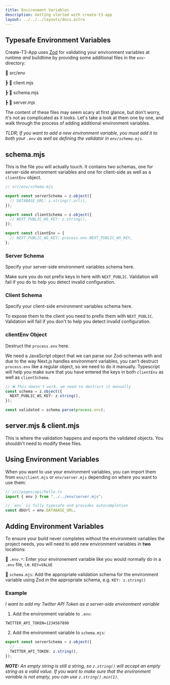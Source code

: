 ```yaml
---
title: Environment Variables
description: Getting started with create-t3-app
layout: ../../../layouts/docs.astro
---
```


## Typesafe Environment Variables

Create-T3-App uses [Zod](https://github.com/colinhacks/zod) for validating your environment variables at runtime _and_ buildtime by providing some additional files in the `env`-directory:

📁 src/env

┣ 📄 client.mjs

┣ 📄 schema.mjs

┣ 📄 server.mjs

The content of these files may seem scary at first glance, but don't worry, it's not as complicated as it looks. Let's take a look at them one by one, and walk through the process of adding additional environment variables.

_TLDR; If you want to add a new environment variable, you must add it to both your `.env` as well as defining the validator in `env/schema.mjs`._

## schema.mjs

This is the file you will actually touch. It contains two schemas, one for server-side environment variables and one for client-side as well as a `clientEnv` object.

```typescript
// src/env/schema.mjs

export const serverSchema = z.object({
  // DATABASE_URL: z.string().url(),
});

export const clientSchema = z.object({
  // NEXT_PUBLIC_WS_KEY: z.string(),
});

export const clientEnv = {
  // NEXT_PUBLIC_WS_KEY: process.env.NEXT_PUBLIC_WS_KEY,
};
```

### Server Schema

Specify your server-side environment variables schema here.

Make sure you do not prefix keys in here with `NEXT_PUBLIC`. Validation will fail if you do to help you detect invalid configuration.

### Client Schema

Specify your client-side environment variables schema here.

To expose them to the client you need to prefix them with `NEXT_PUBLIC`. Validation will fail if you don't to help you detect invalid configuration.

### clientEnv Object

Destruct the `process.env` here.

We need a JavaScript object that we can parse our Zod-schemas with and due to the way Next.js handles environment variables, you can't destruct `process.env` like a regular object, so we need to do it manually.
Typescript will help you make sure that you have entered the keys in both `clientEnv` as well as `clientSchema`.

```ts
// ❌ This doesn't work, we need to destruct it manually
const schema = z.object({
  NEXT_PUBLIC_WS_KEY: z.string(),
});

const validated = schema.parse(process.env);
```

## server.mjs & client.mjs

This is where the validation happens and exports the validated objects. You shouldn't need to modify these files.

## Using Environment Variables

When you want to use your environment variables, you can import them from `env/client.mjs` or `env/server.mjs` depending on where you want to use them:

```ts twoslash
// src/pages/api/hello.ts
import { env } from "../../env/server.mjs";

// `env` is fully typesafe and provides autocompletion
const dbUrl = env.DATABASE_URL;
```

## Adding Environment Variables

To ensure your build never completes without the environment variables the project needs, you will need to add new environment variables in **two** locations:

📄 `.env.*`: Enter your environement variable like you would normally do in a `.env` file, i.e. `KEY=VALUE`

📄 `schema.mjs`: Add the appropriate validation schema for the environment variable using Zod in the appropriate schema, e.g. `KEY: z.string()`

### Example

_I want to add my Twitter API Token as a server-side environment variable_

1. Add the environment variable to `.env`:

```
TWITTER_API_TOKEN=1234567890
```

2. Add the environment variable to `schema.mjs`:

```ts
export const serverSchema = z.object({
  // ...
  TWITTER_API_TOKEN: z.string(),
});
```

_**NOTE:** An empty string is still a string, so `z.string()` will accept an empty string as a valid value. If you want to make sure that the environment variable is not empty, you can use `z.string().min(1)`._

